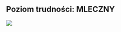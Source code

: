 ## Poziom trudności: MLECZNY

![](https://thumbs.gfycat.com/WillingSinfulAfricangroundhornbill.webp)
